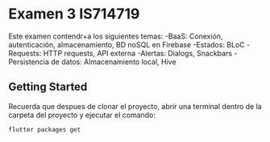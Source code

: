 # Examen 3 IS714719

Este examen contendr+a los siguientes temas:
-BaaS: Conexión, autenticación, almacenamiento, BD noSQL en Firebase
-Estados: BLoC
-Requests: HTTP requests, API externa
-Alertas: Dialogs, Snackbars
-Persistencia de datos: Almacenamiento local, Hive


## Getting Started

Recuerda que despues de clonar el proyecto, abrir una terminal dentro de la carpeta del proyecto y ejecutar el comando:

```sh
flutter packages get
``` 
